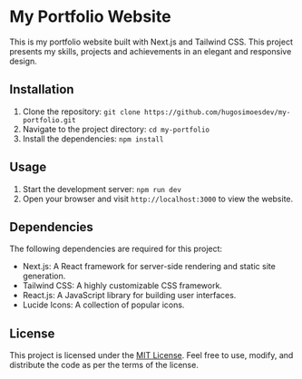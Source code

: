 # My Portfolio Website

This is my portfolio website built with Next.js and Tailwind CSS. This project presents my skills, projects and achievements in an elegant and responsive design.

## Installation

1. Clone the repository: `git clone https://github.com/hugosimoesdev/my-portfolio.git`
2. Navigate to the project directory: `cd my-portfolio`
3. Install the dependencies: `npm install`

## Usage

1. Start the development server: `npm run dev`
2. Open your browser and visit `http://localhost:3000` to view the website.

## Dependencies

The following dependencies are required for this project:

- Next.js: A React framework for server-side rendering and static site generation.
- Tailwind CSS: A highly customizable CSS framework.
- React.js: A JavaScript library for building user interfaces.
- Lucide Icons: A collection of popular icons.

## License

This project is licensed under the [MIT License](https://opensource.org/licenses/MIT). Feel free to use, modify, and distribute the code as per the terms of the license.